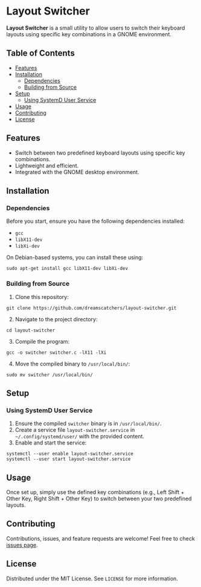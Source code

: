 # Layout Switcher

**Layout Switcher** is a small utility to allow users to switch their keyboard layouts using specific key combinations in a GNOME environment.

## Table of Contents

- [Features](#features)
- [Installation](#installation)
  - [Dependencies](#dependencies)
  - [Building from Source](#building-from-source)
- [Setup](#setup)
  - [Using SystemD User Service](#using-systemd-user-service)
- [Usage](#usage)
- [Contributing](#contributing)
- [License](#license)

## Features

- Switch between two predefined keyboard layouts using specific key combinations.
- Lightweight and efficient.
- Integrated with the GNOME desktop environment.

## Installation

### Dependencies

Before you start, ensure you have the following dependencies installed:

- `gcc`
- `libX11-dev`
- `libXi-dev`

On Debian-based systems, you can install these using:

```
sudo apt-get install gcc libX11-dev libXi-dev
```

### Building from Source

1. Clone this repository:
```
git clone https://github.com/dreamscatchers/layout-switcher.git
```

2. Navigate to the project directory:
```
cd layout-switcher
```

3. Compile the program:
```
gcc -o switcher switcher.c -lX11 -lXi
```

4. Move the compiled binary to `/usr/local/bin/`:
```
sudo mv switcher /usr/local/bin/
```

## Setup

### Using SystemD User Service

1. Ensure the compiled `switcher` binary is in `/usr/local/bin/`.
2. Create a service file `layout-switcher.service` in `~/.config/systemd/user/` with the provided content.
3. Enable and start the service:

```
systemctl --user enable layout-switcher.service
systemctl --user start layout-switcher.service
```

## Usage

Once set up, simply use the defined key combinations (e.g., Left Shift + Other Key, Right Shift + Other Key) to switch between your two predefined layouts.

## Contributing

Contributions, issues, and feature requests are welcome! Feel free to check [issues page](https://github.com/dreamscatchers/layout-switcher/issues). 

## License

Distributed under the MIT License. See `LICENSE` for more information.
